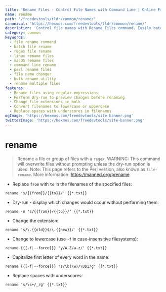 ```yaml
---
title: 'Rename Files - Control File Names with Command Line | Online Free DevTools by Hexmos'
name: rename
path: '/freedevtools/tldr/common/rename/'
canonical: 'https://hexmos.com/freedevtools/tldr/common/rename/'
description: 'Control file names with Rename Files command. Easily batch rename files using regex patterns on Linux and macOS systems. Free online tool, no registration required.'
category: common
keywords:
  - file rename command
  - batch file rename
  - regex file rename
  - linux rename files
  - macOS rename files
  - command line rename
  - perl rename files
  - file name changer
  - bulk rename utility
  - rename multiple files
features:
  - Rename files using regular expressions
  - Perform dry-run to preview changes before renaming
  - Change file extensions in bulk
  - Convert filenames to lowercase or uppercase
  - Replace spaces with underscores in filenames
ogImage: 'https://hexmos.com/freedevtools/site-banner.png'
twitterImage: 'https://hexmos.com/freedevtools/site-banner.png'
---
```


# rename

> Rename a file or group of files with a `regex`.
> WARNING: This command will overwrite files without prompting unless the dry-run option is used.
> Note: This page refers to the Perl version, also known as `file-rename`.
> More information: <https://manned.org/prename>.

- Replace `from` with `to` in the filenames of the specified files:

`rename 's/{{from}}/{{to}}/' {{*.txt}}`

- Dry-run - display which changes would occur without performing them:

`rename -n 's/{{from}}/{{to}}/' {{*.txt}}`

- Change the extension:

`rename 's/\.{{old}}$/\.{{new}}/' {{*.txt}}`

- Change to lowercase (use `-f` in case-insensitive filesystems):

`rename {{[-f|--force]}} 'y/A-Z/a-z/' {{*.txt}}`

- Capitalize first letter of every word in the name:

`rename {{[-f|--force]}} 's/\b(\w)/\U$1/g' {{*.txt}}`

- Replace spaces with underscores:

`rename 's/\s+/_/g' {{*.txt}}`
